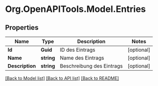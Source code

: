 # Org.OpenAPITools.Model.Entries

## Properties

Name | Type | Description | Notes
------------ | ------------- | ------------- | -------------
**Id** | **Guid** | ID des Eintrags | [optional] 
**Name** | **string** | Name des Eintrags | [optional] 
**Description** | **string** | Beschreibung des Eintrags | [optional] 

[[Back to Model list]](../README.md#documentation-for-models) [[Back to API list]](../README.md#documentation-for-api-endpoints) [[Back to README]](../README.md)

